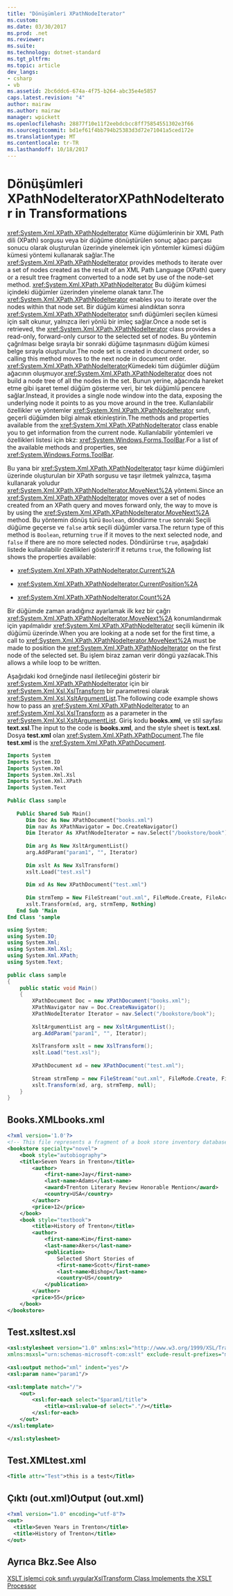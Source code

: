 ```yaml
---
title: "Dönüşümleri XPathNodeIterator"
ms.custom: 
ms.date: 03/30/2017
ms.prod: .net
ms.reviewer: 
ms.suite: 
ms.technology: dotnet-standard
ms.tgt_pltfrm: 
ms.topic: article
dev_langs:
- csharp
- vb
ms.assetid: 2bc6ddc6-674a-4f75-b264-abc35e4e5857
caps.latest.revision: "4"
author: mairaw
ms.author: mairaw
manager: wpickett
ms.openlocfilehash: 28877f10e11f2eebdcbcc8ff75854551302e3f66
ms.sourcegitcommit: bd1ef61f4bb794b25383d3d72e71041a5ced172e
ms.translationtype: MT
ms.contentlocale: tr-TR
ms.lasthandoff: 10/18/2017
---
```

# <a name="xpathnodeiterator-in-transformations"></a><span data-ttu-id="c0408-102">Dönüşümleri XPathNodeIterator</span><span class="sxs-lookup"><span data-stu-id="c0408-102">XPathNodeIterator in Transformations</span></span>
<span data-ttu-id="c0408-103"><xref:System.Xml.XPath.XPathNodeIterator> Küme düğümlerinin bir XML Path dili (XPath) sorgusu veya bir düğüme dönüştürülen sonuç ağacı parçası sonucu olarak oluşturulan üzerinde yinelemek için yöntemler kümesi düğüm kümesi yöntemi kullanarak sağlar.</span><span class="sxs-lookup"><span data-stu-id="c0408-103">The <xref:System.Xml.XPath.XPathNodeIterator> provides methods to iterate over a set of nodes created as the result of an XML Path Language (XPath) query or a result tree fragment converted to a node set by use of the node-set method.</span></span> <span data-ttu-id="c0408-104"><xref:System.Xml.XPath.XPathNodeIterator> Bu düğüm kümesi içindeki düğümler üzerinden yineleme olanak tanır.</span><span class="sxs-lookup"><span data-stu-id="c0408-104">The <xref:System.Xml.XPath.XPathNodeIterator> enables you to iterate over the nodes within that node set.</span></span> <span data-ttu-id="c0408-105">Bir düğüm kümesi alındıktan sonra <xref:System.Xml.XPath.XPathNodeIterator> sınıfı düğümleri seçilen kümesi için salt okunur, yalnızca ileri yönlü bir imleç sağlar.</span><span class="sxs-lookup"><span data-stu-id="c0408-105">Once a node set is retrieved, the <xref:System.Xml.XPath.XPathNodeIterator> class provides a read-only, forward-only cursor to the selected set of nodes.</span></span> <span data-ttu-id="c0408-106">Bu yöntemin çağrılması belge sırayla bir sonraki düğüme taşınmasını düğüm kümesi belge sırayla oluşturulur.</span><span class="sxs-lookup"><span data-stu-id="c0408-106">The node set is created in document order, so calling this method moves to the next node in document order.</span></span> <span data-ttu-id="c0408-107"><xref:System.Xml.XPath.XPathNodeIterator>Kümedeki tüm düğümler düğüm ağacının oluşmuyor.</span><span class="sxs-lookup"><span data-stu-id="c0408-107"><xref:System.Xml.XPath.XPathNodeIterator> does not build a node tree of all the nodes in the set.</span></span> <span data-ttu-id="c0408-108">Bunun yerine, ağacında hareket etme gibi işaret temel düğüm gösterme veri, bir tek düğümlü pencere sağlar.</span><span class="sxs-lookup"><span data-stu-id="c0408-108">Instead, it provides a single node window into the data, exposing the underlying node it points to as you move around in the tree.</span></span> <span data-ttu-id="c0408-109">Kullanılabilir özellikler ve yöntemler <xref:System.Xml.XPath.XPathNodeIterator> sınıfı, geçerli düğümden bilgi almak etkinleştirin.</span><span class="sxs-lookup"><span data-stu-id="c0408-109">The methods and properties available from the <xref:System.Xml.XPath.XPathNodeIterator> class enable you to get information from the current node.</span></span> <span data-ttu-id="c0408-110">Kullanılabilir yöntemleri ve özellikleri listesi için bkz: <xref:System.Windows.Forms.ToolBar>.</span><span class="sxs-lookup"><span data-stu-id="c0408-110">For a list of the available methods and properties, see <xref:System.Windows.Forms.ToolBar>.</span></span>  
  
 <span data-ttu-id="c0408-111">Bu yana bir <xref:System.Xml.XPath.XPathNodeIterator> taşır küme düğümleri üzerinde oluşturulan bir XPath sorgusu ve taşır iletmek yalnızca, taşıma kullanarak yoludur <xref:System.Xml.XPath.XPathNodeIterator.MoveNext%2A> yöntemi.</span><span class="sxs-lookup"><span data-stu-id="c0408-111">Since an <xref:System.Xml.XPath.XPathNodeIterator> moves over a set of nodes created from an XPath query and moves forward only, the way to move is by using the <xref:System.Xml.XPath.XPathNodeIterator.MoveNext%2A> method.</span></span> <span data-ttu-id="c0408-112">Bu yöntemin dönüş türü `Boolean`, döndürme `true` sonraki Seçili düğüme geçerse ve `false` artık seçili düğümler varsa.</span><span class="sxs-lookup"><span data-stu-id="c0408-112">The return type of this method is `Boolean`, returning `true` if it moves to the next selected node, and `false` if there are no more selected nodes.</span></span> <span data-ttu-id="c0408-113">Döndürürse `true`, aşağıdaki listede kullanılabilir özellikleri gösterir:</span><span class="sxs-lookup"><span data-stu-id="c0408-113">If it returns `true`, the following list shows the properties available:</span></span>  
  
-   <xref:System.Xml.XPath.XPathNodeIterator.Current%2A>  
  
-   <xref:System.Xml.XPath.XPathNodeIterator.CurrentPosition%2A>  
  
-   <xref:System.Xml.XPath.XPathNodeIterator.Count%2A>  
  
 <span data-ttu-id="c0408-114">Bir düğümde zaman aradığınız ayarlamak ilk kez bir çağrı <xref:System.Xml.XPath.XPathNodeIterator.MoveNext%2A> konumlandırmak için yapılmalıdır <xref:System.Xml.XPath.XPathNodeIterator> seçili kümenin ilk düğümü üzerinde.</span><span class="sxs-lookup"><span data-stu-id="c0408-114">When you are looking at a node set for the first time, a call to <xref:System.Xml.XPath.XPathNodeIterator.MoveNext%2A> must be made to position the <xref:System.Xml.XPath.XPathNodeIterator> on the first node of the selected set.</span></span> <span data-ttu-id="c0408-115">Bu işlem biraz zaman verir döngü yazılacak.</span><span class="sxs-lookup"><span data-stu-id="c0408-115">This allows a while loop to be written.</span></span>  
  
 <span data-ttu-id="c0408-116">Aşağıdaki kod örneğinde nasıl iletileceğini gösterir bir <xref:System.Xml.XPath.XPathNodeIterator> için bir <xref:System.Xml.Xsl.XslTransform> bir parametresi olarak <xref:System.Xml.Xsl.XsltArgumentList>.</span><span class="sxs-lookup"><span data-stu-id="c0408-116">The following code example shows how to pass an <xref:System.Xml.XPath.XPathNodeIterator> to an <xref:System.Xml.Xsl.XslTransform> as a parameter in the <xref:System.Xml.Xsl.XsltArgumentList>.</span></span> <span data-ttu-id="c0408-117">Giriş kodu **books.xml**, ve stil sayfası **text.xsl**.</span><span class="sxs-lookup"><span data-stu-id="c0408-117">The input to the code is **books.xml**, and the style sheet is **text.xsl**.</span></span> <span data-ttu-id="c0408-118">Dosya **test.xml** olan <xref:System.Xml.XPath.XPathDocument>.</span><span class="sxs-lookup"><span data-stu-id="c0408-118">The file **test.xml** is the <xref:System.Xml.XPath.XPathDocument>.</span></span>  
  
```vb  
Imports System  
Imports System.IO  
Imports System.Xml  
Imports System.Xml.Xsl  
Imports System.Xml.XPath  
Imports System.Text  
  
Public Class sample  
  
   Public Shared Sub Main()  
      Dim Doc As New XPathDocument("books.xml")  
      Dim nav As XPathNavigator = Doc.CreateNavigator()  
      Dim Iterator As XPathNodeIterator = nav.Select("/bookstore/book")  
  
      Dim arg As New XsltArgumentList()  
      arg.AddParam("param1", "", Iterator)  
  
      Dim xslt As New XslTransform()  
      xslt.Load("test.xsl")  
  
      Dim xd As New XPathDocument("test.xml")  
  
      Dim strmTemp = New FileStream("out.xml", FileMode.Create, FileAccess.ReadWrite)  
      xslt.Transform(xd, arg, strmTemp, Nothing)  
   End Sub 'Main  
End Class 'sample  
```  
  
```csharp  
using System;  
using System.IO;  
using System.Xml;  
using System.Xml.Xsl;  
using System.Xml.XPath;  
using System.Text;  
  
public class sample  
{  
    public static void Main()  
    {  
        XPathDocument Doc = new XPathDocument("books.xml");  
        XPathNavigator nav = Doc.CreateNavigator();  
        XPathNodeIterator Iterator = nav.Select("/bookstore/book");  
  
        XsltArgumentList arg = new XsltArgumentList();  
        arg.AddParam("param1", "", Iterator);  
  
        XslTransform xslt = new XslTransform();  
        xslt.Load("test.xsl");  
  
        XPathDocument xd = new XPathDocument("test.xml");  
  
        Stream strmTemp = new FileStream("out.xml", FileMode.Create, FileAccess.ReadWrite);  
        xslt.Transform(xd, arg, strmTemp, null);  
    }  
}  
```  
  
## <a name="booksxml"></a><span data-ttu-id="c0408-119">Books.XML</span><span class="sxs-lookup"><span data-stu-id="c0408-119">books.xml</span></span>  
  
```xml  
<?xml version='1.0'?>  
<!-- This file represents a fragment of a book store inventory database. -->  
<bookstore specialty="novel">  
    <book style="autobiography">  
    <title>Seven Years in Trenton</title>  
        <author>  
            <first-name>Jay</first-name>  
            <last-name>Adams</last-name>  
            <award>Trenton Literary Review Honorable Mention</award>  
            <country>USA</country>  
        </author>  
        <price>12</price>  
    </book>  
    <book style="textbook">  
        <title>History of Trenton</title>  
        <author>  
            <first-name>Kim</first-name>  
            <last-name>Akers</last-name>  
            <publication>  
                Selected Short Stories of  
                <first-name>Scott</first-name>  
                <last-name>Bishop</last-name>  
                <country>US</country>  
            </publication>  
        </author>  
        <price>55</price>  
    </book>  
</bookstore>  
```  
  
## <a name="testxsl"></a><span data-ttu-id="c0408-120">Test.xsl</span><span class="sxs-lookup"><span data-stu-id="c0408-120">test.xsl</span></span>  
  
```xml  
<xsl:stylesheet version="1.0" xmlns:xsl="http://www.w3.org/1999/XSL/Transform"  
xmlns:msxsl="urn:schemas-microsoft-com:xslt" exclude-result-prefixes="msxsl">  
  
<xsl:output method="xml" indent="yes"/>  
<xsl:param name="param1"/>  
  
<xsl:template match="/">  
    <out>  
        <xsl:for-each select="$param1/title">  
            <title><xsl:value-of select="."/></title>  
        </xsl:for-each>  
    </out>  
</xsl:template>  
  
</xsl:stylesheet>  
```  
  
## <a name="testxml"></a><span data-ttu-id="c0408-121">Test.XML</span><span class="sxs-lookup"><span data-stu-id="c0408-121">test.xml</span></span>  
  
```xml  
<Title attr="Test">this is a test</Title>  
```  
  
## <a name="output-outxml"></a><span data-ttu-id="c0408-122">Çıktı (out.xml)</span><span class="sxs-lookup"><span data-stu-id="c0408-122">Output (out.xml)</span></span>  
  
```xml  
<?xml version="1.0" encoding="utf-8"?>  
<out>  
  <title>Seven Years in Trenton</title>  
  <title>History of Trenton</title>  
</out>  
```  
  
## <a name="see-also"></a><span data-ttu-id="c0408-123">Ayrıca Bkz.</span><span class="sxs-lookup"><span data-stu-id="c0408-123">See Also</span></span>  
 [<span data-ttu-id="c0408-124">XSLT işlemci çok sınıfı uygular</span><span class="sxs-lookup"><span data-stu-id="c0408-124">XslTransform Class Implements the XSLT Processor</span></span>](../../../../docs/standard/data/xml/xsltransform-class-implements-the-xslt-processor.md)
